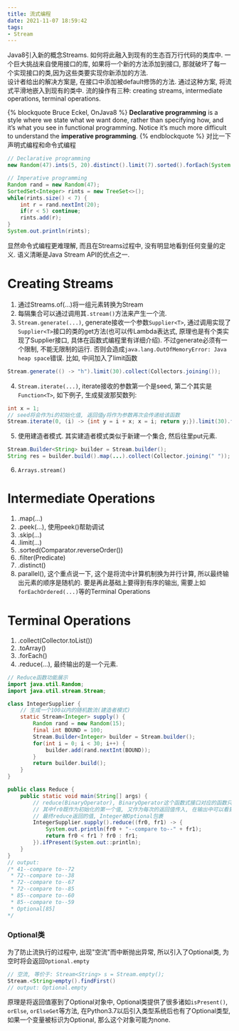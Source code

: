 ```yaml
---
title: 流式编程
date: 2021-11-07 18:59:42
tags:
- Stream
---
```


Java8引入新的概念Streams. 如何将此融入到现有的生态百万行代码的类库中. 一个巨大挑战来自使用接口的库, 如果将一个新的方法添加到接口, 那就破坏了每一个实现接口的类,因为这些类要实现你新添加的方法.   
设计者给出的解决方案是, 在接口中添加被default修饰的方法.
通过这种方案, 将流式平滑地嵌入到现有的类中. 
流的操作有三种: creating streams, intermediate operations, terminal operations.

{% blockquote Bruce Eckel, OnJava8 %}
**Declarative programming** is a style where we state what we want done, rather than
specifying how, and it’s what you see in functional programming. Notice it’s much
more difficult to understand the **imperative programming**.
{% endblockquote %}
对比一下声明式编程和命令式编程
```java
// Declarative programming
new Random(47).ints(5, 20).distinct().limit(7).sorted().forEach(System.out::println);
```

```java
// Imperative programming
Random rand = new Random(47);
SortedSet<Integer> rints = new TreeSet<>();
while(rints.size() < 7) {
    int r = rand.nextInt(20);
    if(r < 5) continue;
    rints.add(r);
}
System.out.println(rints);
```
显然命令式编程更难理解, 而且在Streams过程中, 没有明显地看到任何变量的定义.
语义清晰是Java Stream API的优点之一.

# Creating Streams
1. 通过Streams.of(...)将一组元素转换为Stream
2. 每隔集合可以通过调用其`.stream()`方法来产生一个流.
3. `Stream.generate(...)`, generate接收一个参数`Supplier<T>`, 通过调用实现了`Supplier<T>`接口的类的get方法(也可以传Lambda表达式, 原理也是有个类实现了Supplier接口, 具体在函数式编程里有详细介绍). 不过generate必须有一个限制, 不能无限制的运行. 否则会造成`java.lang.OutOfMemoryError: Java heap space`错误. 比如, 中间加入了limit函数
```java
Stream.generate(() -> "h").limit(30).collect(Collectors.joining());
```
4. `Stream.iterate(...)`, iterate接收的参数第一个是seed, 第二个其实是`Function<T>`, 如下例子, 生成斐波那契数列:
```java
int x = 1;
// seed将会作为i的初始化值, 返回值y将作为参数再次会传递给该函数
Stream.iterate(0, (i) -> {int y = i + x; x = i; return y;}).limit(30).forEach(System.out::println);
```
5. 使用建造者模式. 其实建造者模式类似于新建一个集合, 然后往里put元素.
```java
Stream.Builder<String> builder = Stream.builder();
String res = builder.build().map(...).collect(Collector.joining(" "));
```
6. `Arrays.stream()`

# Intermediate Operations
1. .map(...)
2. .peek(...), 使用peek()帮助调试
3. .skip(...)
4. .limit(...)
5. .sorted(Comparator.reverseOrder())
6. .filter(Predicate)
7. .distinct()
8. parallel(), 这个重点说一下, 这个是将流中计算机制换为并行计算, 所以最终输出元素的顺序是随机的. 要是再此基础上要得到有序的输出, 需要上如`forEachOrdered(...)`等的Terminal Operations


# Terminal Operations
1. .collect(Collector.toList())
2. .toArray()
3. .forEach()
4. .reduce(...), 最终输出的是一个元素. 
```java
// Reduce函数功能展示
import java.util.Random;
import java.util.stream.Stream;

class IntegerSupplier {
    // 生成一个100以内的随机数流(建造者模式)
	static Stream<Integer> supply() {
		Random rand = new Random(15);
		final int BOUND = 100;
		Stream.Builder<Integer> builder = Stream.builder();
		for(int i = 0; i < 30; i++) {
			builder.add(rand.nextInt(BOUND));
		}
		return builder.build();
	}
}

public class Reduce {
	public static void main(String[] args) {
		// reduce(BinaryOperator), BinaryOperator这个函数式接口对应的函数只有两个参数
		// 其中fr0既作为初始化的第一个值, 又作为每次的返回值传入, 在输出中可以看到
		// 最终reduce返回的值, Integer被Optional包裹
		IntegerSupplier.supply().reduce((fr0, fr1) -> {
			System.out.println(fr0 + "--compare to--" + fr1);
			return fr0 < fr1 ? fr0 : fr1;
		}).ifPresent(System.out::println);
	}
}
// output:
/* 41--compare to--72
 * 72--compare to--38
 * 72--compare to--67
 * 72--compare to--85
 * 85--compare to--60
 * 85--compare to--59
 * Optional[85]
*/
```

### Optional类
为了防止流执行的过程中, 出现"空流"而中断抛出异常, 所以引入了Optional类, 为空时将会返回`Optional.empty`
```java
// 空流, 等价于: Stream<String> s = Stream.empty();
Stream.<String>empty().findFirst()
// output: Optional.empty
```
原理是将返回值塞到了Optional对象中, Optional类提供了很多诸如`isPresent()`, `orElse`, `orElseGet`等方法, 在Python3.7以后引入类型系统后也有了Optional类型, 如果一个变量被标识为Optional, 那么这个对象可能为none.

